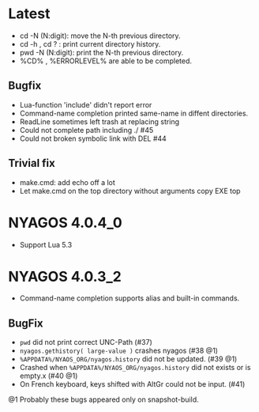 Latest
======
* cd -N (N:digit): move the N-th previous directory.
* cd -h , cd ? : print current directory history.
* pwd -N (N:digit): print the N-th previous directory.
* %CD% , %ERRORLEVEL% are able to be completed.

Bugfix
------
* Lua-function 'include' didn't report error
* Command-name completion printed same-name in diffent directories.
* ReadLine sometimes left trash at replacing string
* Could not complete path including ./ #45
* Could not broken symbolic link with DEL #44

Trivial fix
-----------
* make.cmd: add echo off a lot
* Let make.cmd on the top directory without arguments copy EXE top 

NYAGOS 4.0.4\_0
================
* Support Lua 5.3

NYAGOS 4.0.3\_2
===============
* Command-name completion supports alias and built-in commands.

BugFix
------
* `pwd` did not print correct UNC-Path (#37)
* `nyagos.gethistory( large-value )` crashes nyagos (#38 @1)
* `%APPDATA%/NYAOS_ORG/nyagos.history` did not be updated. (#39 @1)
* Crashed when `%APPDATA%/NYAOS_ORG/nyagos.history` did not exists or is empty.x (#40 @1)
* On French keyboard, keys shifted with AltGr could not be input. (#41)

@1 Probably these bugs appeared only on snapshot-build.
